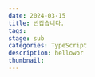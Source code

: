 ```yaml
---
date: 2024-03-15
title: 반갑습니다.
tags: 
stage: sub
categories: TypeScript
description: hellowor
thumbnail:
---
```

